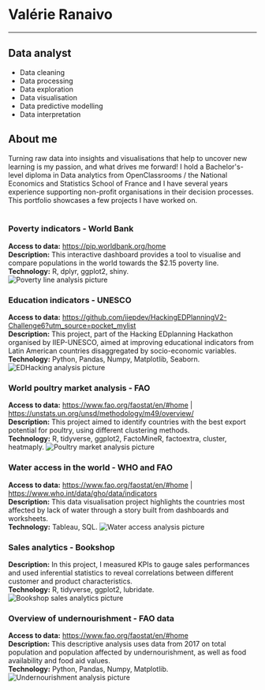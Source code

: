 # Valérie Ranaivo
-----

## Data analyst

- Data cleaning
- Data processing
- Data exploration
- Data visualisation
- Data predictive modelling
- Data interpretation

## About me

Turning raw data into insights and visualisations that help to uncover new learning is my passion, and what drives me forward! 
I hold a Bachelor's-level diploma in Data analytics from OpenClassrooms / the National Economics and Statistics School of France and I have several years experience supporting non-profit organisations in their decision processes. 
This portfolio showcases a few projects I have worked on.
<br/><br/>

### Poverty indicators - World Bank

**Access to data:** https://pip.worldbank.org/home  
**Description:** This interactive dashboard provides a tool to visualise and compare populations in the world towards the $2.15 poverty line.  
**Technology:** R, dplyr, ggplot2, shiny.  
![Poverty line analysis picture](/docs/assets/Poverty.jpg)

### Education indicators - UNESCO  

**Access to data:** <https://github.com/iiepdev/HackingEDPlanningV2-Challenge6?utm_source=pocket_mylist>  
**Description:** This project, part of the Hacking EDplanning Hackathon organised by IIEP-UNESCO, aimed at improving educational indicators from Latin American countries disaggregated by socio-economic variables.  
**Technology:** Python, Pandas, Numpy, Matplotlib, Seaborn.
![EDHacking analysis picture](/docs/assets/Hackathon.jpg)

### World poultry market analysis - FAO     

**Access to data:** <https://www.fao.org/faostat/en/#home> | <https://unstats.un.org/unsd/methodology/m49/overview/>   
**Description:** This project aimed to identify countries with the best export potential for poultry, using different clustering methods.  
**Technology:** R, tidyverse, ggplot2, FactoMineR, factoextra, cluster, heatmaply.
![Poultry market analysis picture](/docs/assets/Volaille.jpg)

### Water access in the world - WHO and FAO   

**Access to data:** <https://www.fao.org/faostat/en/#home> | <https://www.who.int/data/gho/data/indicators>   
**Description:** This data visualisation project highlights the countries most affected by lack of water through a story built from dashboards and worksheets.  
**Technology:** Tableau, SQL.
![Water access analysis picture](/docs/assets/Water.jpg)

### Sales analytics - Bookshop  

**Description:** In this project, I measured KPIs to gauge sales performances and used inferential statistics to reveal correlations between different customer and product characteristics.  
**Technology:** R, tidyverse, ggplot2, lubridate.
![Bookshop sales analytics picture](/docs/assets/Librairie.jpg)
### Overview of undernourishment - FAO data  

**Access to data:** <https://www.fao.org/faostat/en/#home>  
**Description:** This descriptive analysis uses data from 2017 on total population and population affected by undernourishment, as well as food availability and food aid values.  
**Technology:** Python, Pandas, Numpy, Matplotlib.  
![Undernourishment analysis picture](/docs/assets/SousNutrition.jpg)





